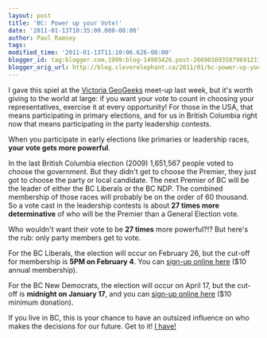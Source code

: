 ```yaml
---
layout: post
title: 'BC: Power up your Vote!'
date: '2011-01-13T10:35:00.000-08:00'
author: Paul Ramsey
tags: 
modified_time: '2011-01-13T11:10:06.626-08:00'
blogger_id: tag:blogger.com,1999:blog-14903426.post-2669016935879691217
blogger_orig_url: http://blog.cleverelephant.ca/2011/01/bc-power-up-your-vote.html
---
```


I gave this spiel at the [Victoria GeoGeeks](http://www.meetup.com/Victoria-GeoGeeks/) meet-up last week, but it's worth giving to the world at large: if you want your vote to count in choosing your representatives, exercise it at every opportunity! For those in the USA, that means participating in primary elections, and for us in British Columbia right now that means participating in the party leadership contests.

When you participate in early elections like primaries or leadership races, **your vote gets more powerful**.

In the last British Columbia election (2009) 1,651,567 people voted to choose the government. But they didn't get to choose the Premier, they just got to choose the party or local candidate. The next Premier of BC will be the leader of either the BC Liberals or the BC NDP. The combined membership of those races will probably be on the order of 60 thousand. So a vote cast in the leadership contests is about **27 times more determinative** of who will be the Premier than a General Election vote.

Who wouldn't want their vote to be **27 times** more powerful?!? But here's the rub: only party members get to vote.

For the BC Liberals, the election will occur on February 26, but the cut-off for membership is **5PM on February 4**. You can [sign-up online here](http://www.bcliberals.com/take_action/volunteer,_join_the_party/join_the_bc_liberal_party_online) ($10 annual membership).

For the BC New Democrats, the election will occur on April 17, but the cut-off is **midnight on January 17**, and you can [sign-up online here](https://www.gifttool.com/donations/Donate?ID=176&AID=631&list=monthly) ($10 minimum donation).

If you live in BC, this is your chance to have an outsized influence on who makes the decisions for our future. Get to it! [I have!](http://www.horganforbc.ca/)

